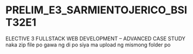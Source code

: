 # PRELIM_E3_SARMIENTOJERICO_BSIT32E1
ELECTIVE 3 FULLSTACK WEB DEVELOPMENT – ADVANCED CASE STUDY 
naka zip file po gawa ng di po siya ma upload ng mismong folder po 
